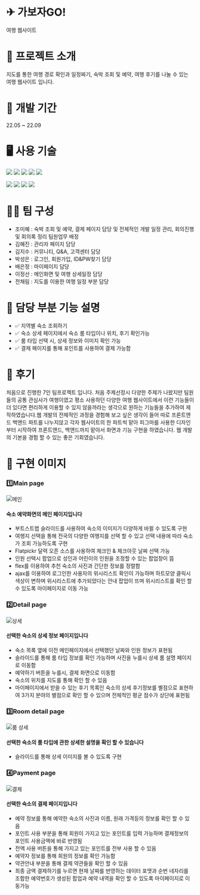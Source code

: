 
# ✈ 가보자GO!

여행 웹사이트

# 🛫 프로젝트 소개

지도를 통한 여행 경로 확인과 일정짜기, 숙박 조회 및 예약, 여행 후기를 나눌 수 있는 여행 웹사이트 입니다.

# 🧭 개발 기간
22.05 ~ 22.09

# 🖥 사용 기술
<img src="https://img.shields.io/badge/HTML5-E34F26?style=for-the-badge&logo=HTML5&logoColor=white"> <img src="https://img.shields.io/badge/CSS3-1572B6?style=for-the-badge&logo=CSS3&logoColor=white"> <img src="https://img.shields.io/badge/Bootstrap-7952B3?style=for-the-badge&logo=Bootstrap&logoColor=white"> <img src="https://img.shields.io/badge/JavaScript-F7DF1E?style=for-the-badge&logo=JavaScript&logoColor=white"> <img src="https://img.shields.io/badge/jQuery-0769AD?style=for-the-badge&logo=jQuery&logoColor=white">

<img src="https://img.shields.io/badge/java-007396?style=for-the-badge&logo=java&logoColor=white"> <img src="https://img.shields.io/badge/Spring-6DB33F?style=for-the-badge&logo=Spring&logoColor=white">  <img src="https://img.shields.io/badge/Oracle-F80000?style=for-the-badge&logo=Oracle&logoColor=white"> <img src="https://img.shields.io/badge/Apache Tomcat-F8DC75?style=for-the-badge&logo=Apache Tomcat&logoColor=white">





# 👩‍💻 팀 구성
- 조미혜 : 숙박 조회 및 예약, 결제 페이지 담당 및 전체적인 개발 일정 관리, 회의진행 및 회의록 정리 팀원업무 배정
- 김혜진 : 관리자 페이지 담당 
- 김지수 : 커뮤니티, Q&A, 고객센터 담당
- 박성은 : 로그인, 회원가입, ID&PW찾기 담당
- 배은정 : 마이페이지 담당
- 이정선 : 메인화면 및 여행 상세일정 담당
- 전채림 : 지도를 이용한 여행 일정 부분 담당

# 📌 담당 부분 기능 설명
- ✅ 지역별 숙소 조회하기
- ✅ 숙소 상세 페이지에서 숙소 룸 타입이나 위치, 후기 확인가능
- ✅ 룸 타입 선택 시, 상세 정보와 이미지 확인 가능
- ✅ 결제 페이지를 통해 포인트를 사용하여 결제 가능함

# 💺 후기
처음으로 진행한 7인 팀프로젝트 입니다. 처음 주제선정시 다양한 주제가 나왔지만 팀원들의 공통 관심사가 여행이였고 평소 사용하던 다양한 여행 웹사이트에서 이런 기능들이
더 있다면 편리하게 이용할 수 있지 않을까라는 생각으로 원하는 기능들을 추가하여 제작하였습니다.웹 개발의 전체적인 과정을 경험해 보고 싶은 생각이 들어 따로 프론트앤드 백앤드 파트를 
나누지않고 각자 웹사이트의 한 파트씩 맡아 피그마를 사용한 디자인부터 시작하여 프론트앤드, 백앤드까지 맡아서 화면과 기능 구현을 하였습니다. 웹 개발의 기본을 경험 할 수 있는 좋은 기회였습니다.

# 🛬 구현 이미지
### 1️⃣Main page
![메인](https://user-images.githubusercontent.com/88229797/217470310-e08ed514-bf4b-4e62-bb28-c41dcae01d17.png)
#### 숙소 예약화면의 메인 페이지입니다
- 부트스트랩 슬라이드를 사용하여 숙소의 이미지가 다양하게 바뀔 수 있도록 구현
- 여행지 선택을 통해 전국의 다양한 여행지를 선택 할 수 있고 선택 내용에 따라 숙소가 조회 가능하도록 구현
- Flatpickr 달력 오픈 소스를 사용하여 체크인 & 체크아웃 날짜 선택 가능
- 인원 선택시 팝업으로 성인과 어린이의 인원을 조정할 수 있는 팝업창이 뜸
- flex를 이용하여 추천 숙소의 사진과 간단한 정보를 정렬함
- ajax를 이용하여 로그인한 사용자의 위시리스트 확인이 가능하며 하트모양 클릭시 색상이 변하며 위시리스트에 추가되었다는 안내 팝업이 뜨며
  위시리스트를 확인 할 수 있도록 마이페이지로 이동 가능

### 2️⃣Detail page
![상세](https://user-images.githubusercontent.com/88229797/217470975-7847d94f-f6d8-4b5f-83eb-0d1c4e98da5f.png)
#### 선택한 숙소의 상세 정보 페이지입니다
- 숙소 목록 옆에 이전 메인페이지에서 선택했던 날짜와 인원 정보가 표현됨
- 슬라이드를 통해 룸 타입 정보를 확인 가능하며 사진을 누를시 상세 룸 설명 페이지로 이동함
- 예약하기 버튼을 누를시, 결제 화면으로 이동함
- 숙소의 위치를 지도를 통해 확인 할 수 있음
- 마이페이지에서 받을 수 있는 후기 목록인 숙소의 상세 후기정보를 별점으로 표현하여 3가지 분야의 별점으로 확인 할 수 있으며 전체적인 평균 점수가 상단에 표현됨

### 3️⃣Room detail page
![룸 상세](https://user-images.githubusercontent.com/88229797/217471073-8e213e08-afb8-4666-b69e-cd8093107d7b.png)
#### 선택한 숙소의 룸 타입에 관한 상세한 설명을 확인 할 수 있습니다
- 슬라이드를 통해 상세 이미지를 볼 수 있도록 구현


### 4️⃣Payment page
![결제](https://user-images.githubusercontent.com/88229797/217471162-ed2e9a4a-28d3-45d9-b20c-ecf676aab6ac.png)
#### 선택한 숙소의 결제 페이지입니다
- 예약 정보를 통해 예약한 숙소의 사진과 이름, 원래 가격등의 정보를 확인 할 수 있음
- 포인트 사용 부분을 통해 회원이 가지고 있는 포인트를 입력 가능하며 결제정보의 포인트 사용금액에 바로 반영됨
- 전액 사용 버튼을 통해 가지고 있는 포인트를 전부 사용 할 수 있음
- 예약자 정보를 통해 회원의 정보를 확인 가능함
- 약관안내 부분을 통해 결제 약관들을 확인 할 수 있음
- 최종 금액 결제하기를 누르면 현재 날짜를 반영하는 데이터 포맷과 순번 네자리를 조합한 예약번호가 생성된 팝업과 예약 내역을 확인 할 수 있도록
  마이페이지로 이동가능

